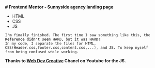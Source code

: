 **# Frontend Mentor - Sunnyside agency landing page**

- HTML
- CSS
- JS

```
I'm finally finished. The first time I saw something like this, the Reference didn't seem HARD, but it was HARD!
In my code, I separate the files for HTML, CSS(Header.css,footer.css,content.css,...), and JS. To keep myself from being confused while working.
```


__Thanks to [Web Dev Creative]( https://www.youtube.com/watch?v=GdrbE-s5DgQ&t=191s) Chanel on Youtube for the JS.__
